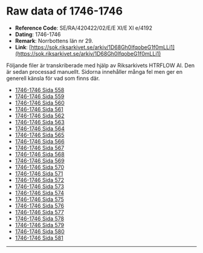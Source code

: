 
# Raw data of 1746-1746

- **Reference Code**: SE/RA/420422/02/E/E XI/E XI e/4192
- **Dating**: 1746-1746
- **Remark**: Norrbottens län nr 29.
- **Link**: [https://sok.riksarkivet.se/arkiv/1D68Gh0IfqobeG1f0mLLi1](https://sok.riksarkivet.se/arkiv/1D68Gh0IfqobeG1f0mLLi1)

Följande filer är transkriberade med hjälp av Riksarkivets HTRFLOW AI. Den är sedan processad manuellt. Sidorna innehåller många fel men ger en generell känsla för vad som finns där.

- [1746-1746 Sida 558](1746-Sida-558.md)
- [1746-1746 Sida 559](1746-Sida-559.md)
- [1746-1746 Sida 560](1746-Sida-560.md)
- [1746-1746 Sida 561](1746-Sida-561.md)
- [1746-1746 Sida 562](1746-Sida-562.md)
- [1746-1746 Sida 563](1746-Sida-563.md)
- [1746-1746 Sida 564](1746-Sida-564.md)
- [1746-1746 Sida 565](1746-Sida-565.md)
- [1746-1746 Sida 566](1746-Sida-566.md)
- [1746-1746 Sida 567](1746-Sida-567.md)
- [1746-1746 Sida 568](1746-Sida-568.md)
- [1746-1746 Sida 569](1746-Sida-569.md)
- [1746-1746 Sida 570](1746-Sida-570.md)
- [1746-1746 Sida 571](1746-Sida-571.md)
- [1746-1746 Sida 572](1746-Sida-572.md)
- [1746-1746 Sida 573](1746-Sida-573.md)
- [1746-1746 Sida 574](1746-Sida-574.md)
- [1746-1746 Sida 575](1746-Sida-575.md)
- [1746-1746 Sida 576](1746-Sida-576.md)
- [1746-1746 Sida 577](1746-Sida-577.md)
- [1746-1746 Sida 578](1746-Sida-578.md)
- [1746-1746 Sida 579](1746-Sida-579.md)
- [1746-1746 Sida 580](1746-Sida-580.md)
- [1746-1746 Sida 581](1746-Sida-581.md)
---
